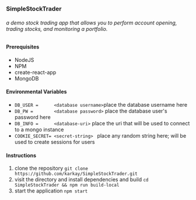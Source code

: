### SimpleStockTrader
###### a demo stock trading app that allows you to perform account opening, trading stocks, and monitoring a portfolio.


#### Prerequisites
- NodeJS
- NPM
- create-react-app
- MongoDB

#### Environmental Variables
- `DB_USER =      <database username>`place the database username here
- `DB_PW =        <database password>` place the database user's password here
- `DB_INFO =      <database-uri>` place the uri that will be used to connect to a mongo instance
- `COOKIE_SECRET= <secret-string> ` place any random string here; will be used to create sessions for users

#### Instructions
1. clone the repository
`git clone https://github.com/karkay/SimpleStockTrader.git`
2.  visit the directory and install dependencies and build
`cd SimpleStockTrader && npm run build-local`
3. start the application
`npm start`
